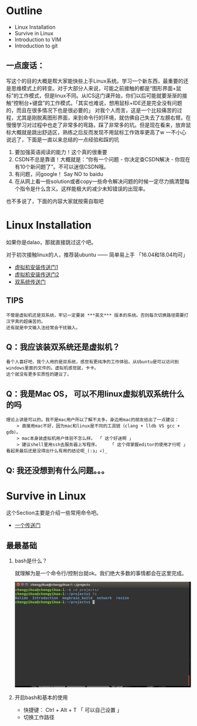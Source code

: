 # **Outline**
- Linux Installation
- Survive in Linux
- Introduction to VIM
- Introduction to git

## 一点废话：
    
写这个的目的大概是帮大家能快些上手Linux系统。学习一个新东西，最重要的还是思维模式上的转变。对于大部分人来说，可能之前接触的都是“图形界面+鼠标”的工作模式，但是linux不同。从ICS这门课开始，你们以后可能就要渐渐的接触“控制台+键盘”的工作模式。「其实也难说，想用鼠标+IDE还是完全没有问题的，而且在很多情况下也是很必要的」
对我个人而言，这是一个比较痛苦的过程，尤其是刚脱离图形界面，来到命令行的环境，就仿佛自己失去了左膀右臂。在慢慢学习对过程中也走了非常多的弯路，踩了非常多的坑。但是现在看来，放弃鼠标大概就是跳出舒适区，熟练之后反而发现不用鼠标工作效率更高了w
一不小心说远了，下面是一直以来总结的一点经验和踩的坑
1. 要加强英语阅读的能力！这个真的很重要
2. CSDN不总是靠谱！大概就是：“你有一个问题 - 你决定查CSDN解决 - 你现在有10个新问题了”。不可以迷信CSDN哦。
3. 有问题，问google！ Say NO to baidu
4. 在从网上看一些solution或者copy一些命令解决问题的时候一定尽力搞清楚每个指令是什么含义。这样能极大的减少未知错误的出现率。
    
也不多说了，下面的内容大家就按需自取吧

# **Linux Installation**
如果你是dalao，那就直接跳过这个吧。

对于初次接触linux的人，推荐装ubuntu —— 简单易上手 「16.04和18.04均可」

- [虚拟机安装传送门1](https://mp.weixin.qq.com/s?__biz=MzA4MTAzMzQ5NA==&mid=2650840685&idx=1&sn=3e6b24c1c3608a302281031fb0b18340&chksm=846f1e14b3189702d3ae2f5f95702bc6c17276e8d472a98bfbf698fc4c976efcac001eb4e836&mpshare=1&scene=1&srcid=0806062LXWoLrhXx3TDr0cGh&pass_ticket=ZsWsrQ%2Bk3h8EWKThRRP1DCRUFgGtXgGsCMgkUeMm824a6HmvWX7Xjg8GWXjWcx1W#rd)
- [虚拟机安装传送门2](https://mp.weixin.qq.com/s?__biz=MzA4MTAzMzQ5NA==&mid=2650840690&idx=1&sn=b8bb7e8251dff679ef215df5a0e7df2b&chksm=846f1e0bb318971da58c2629f8874282942796244ef2a8adb579bacd82494ca301d91818049c&mpshare=1&scene=1&srcid=0806SqKlbfdN7e6phdLVguAI&pass_ticket=ZsWsrQ%2Bk3h8EWKThRRP1DCRUFgGtXgGsCMgkUeMm824a6HmvWX7Xjg8GWXjWcx1W#rd)
- [双系统传送门](https://blog.csdn.net/MrGong_/article/details/76736276)

## TIPS
    不管是虚拟机还是双系统，牢记一定要装 ***英文*** 版本的系统。否则每次切换路径需要打汉字真的超痛苦的。
    还有就是中文输入法经常会干扰输入。

## Q：我应该装双系统还是虚拟机？
    看个人喜好吧，我个人用的是双系统，感觉有更纯净的工作体验。从Ubuntu是可以访问到windows里面的文件的。虚拟机感觉就，卡卡。
    这个就没有更多实质性的建议了。

## Q：我是Mac OS， 可以不用linux虚拟机双系统什么的吗
    理论上讲是可以的。我不是mac用户所以了解不太多。身边用mac的朋友给出了一点建议：
        > 直接用mac不好，因为mac和linux是不同的工具链（clang + lldb VS gcc + gdb）。
        > mac本身装虚拟机用户体验不怎么样。 「 这个好迷啊 」
        > 建议shell里用ssh去服务器上写程序。    「 这个得掌握editor的使用才行呢 」
    看起来最后还是没得出什么有用的结论呢_(:з」∠)_

## Q: 我还没想到有什么问题。。。

# **Survive in Linux**
这个Section主要是介绍一些常用命令吧。
- [一个传送门](https://mp.weixin.qq.com/s?__biz=MzI5ODExMDQzNw==&mid=2650738099&idx=2&sn=8d5ed9bcef6dec090fc832e2e3fb8b2a&chksm=f4a17139c3d6f82f7515a54241c8cbd9c1177a9a1401b96082f67240b2ae108ff84439dda3e3&mpshare=1&scene=1&srcid=0806mEjre9YBrTDH6B0WZyH6&pass_ticket=ZsWsrQ%2Bk3h8EWKThRRP1DCRUFgGtXgGsCMgkUeMm824a6HmvWX7Xjg8GWXjWcx1W#rd)

## 最最基础
1. bash是什么？

     就理解为是一个命令行/控制台就ok。我们绝大多数的事情都会在这里完成。
     
    ![bash的样子](https://github.com/IcsMaterials/Introduction/blob/master/imgs/bash-example.png)
    
2. 开启bash和基本的使用
    - 快捷键： Ctrl + Alt + T 「 可以自己设置 」
    - 切换工作路径
